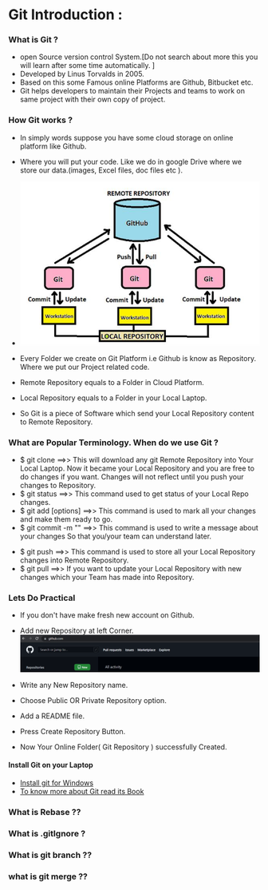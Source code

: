# Git Introduction :

### What is Git ?

* open Source version control System.[Do not search about more this you will learn after some time automatically. ]  
* Developed by Linus Torvalds in 2005.
* Based on this some Famous online Platforms are Github, Bitbucket etc.
* Git helps developers to maintain their Projects and teams to work on same project with their own copy of project.



### How Git works ?

* In simply words suppose you have some cloud storage on online platform like Github.
* Where you will put your code. Like we do in google Drive where we store our data.(images, Excel files, doc files etc ).
* ![gitBasic_1](.\gitBasic_1.png)



* Every  Folder we create on Git Platform i.e Github is know as Repository. Where we put our Project related code.
* Remote Repository equals to a Folder in Cloud Platform. 
* Local Repository equals to a Folder in your Local Laptop.
* So Git is a piece of Software which send  your Local Repository content to Remote Repository.



### What are Popular Terminology. When do we use Git ?

* $ git clone <git Repository URL>  ==>> This will download any git Remote Repository into Your Local Laptop. Now it became your Local Repository and you are free to do changes if you want. Changes will not reflect until you push your changes to Repository.
* $ git status  ==>> This command used to get status of your Local Repo changes.
* $ git add [options] ==>> This command is used to mark all your changes and make them ready to go.
* $ git commit -m "<message>"   ==>> This command is used to write a message about your changes So that you/your team can understand later.

+ $ git push ==>> This command is used to store all your Local Repository changes into Remote Repository.
+ $ git pull  ==>> If you want to update your Local Repository  with new changes which your Team has made into Repository.



### Lets Do Practical 

* If you don't have make fresh new account on Github.

* Add new Repository at left Corner. ![Image_1](./Image_1.png)

  

* Write any New Repository name.
* Choose Public OR Private Repository option.
* Add a README file.
* Press Create Repository Button.
* Now Your Online Folder( Git Repository ) successfully  Created.



####  Install Git on your Laptop

* [Install git for Windows](https://git-scm.com/download/win)
* [To know more about Git read its Book](https://git-scm.com/book/en/v2)



### What is Rebase ??





### What is .gitIgnore ?





### What is git branch ??



### what is git merge ??



